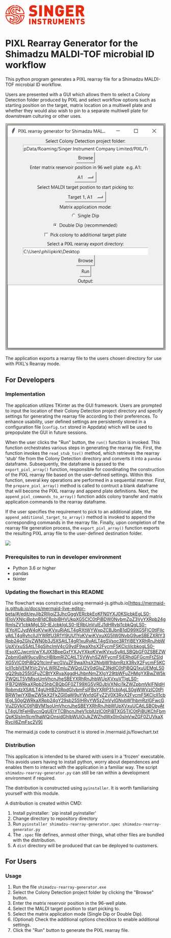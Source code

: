 ![](images/logo.png)

# PIXL Rearray Generator for the Shimadzu MALDI-TOF microbial ID workflow

This python program generates a PIXL rearray file for a Shimadzu MALDI-TOF microbial ID workflow.

Users are presented with a GUI which allows them to select a Colony Detection folder
produced by PIXL and select workflow options such as starting position on the target, matrix location on a multiwell plate and whether they would also wish to pin to a separate multiwell plate for downstream culturing or other uses.

![](images/app_screenshot.png)

The application exports a rearray file to the users chosen directory for use with PIXL's Rearray mode.

## For Developers

### Implementation

The application utilizes TKinter as the GUI framework. Users are prompted to
input the location of their Colony Detection project directory and specify
settings for generating the rearray file according to their preferences.
To enhance usability, user defined settings are persistently stored in a
configuration file (`config.txt` stored in Appdata) which will be
used to prepopulate the GUI in future sessions.

When the user clicks the "Run" button, the
`run()` function is invoked. This function orchestrates various
steps in generating the rearray file. First, the
function invokes the `read_stub_tsv()` method, which retrieves the rearray 'stub'
file from the Colony Detection directory and converts it into a `pandas` dataframe.
Subsequently, the dataframe is passed to the `export_pixl_array()` function,
responsible for coordinating the construction of the PIXL rearray file based on
the user-defined settings. Within this function, several key operations are
performed in a sequential manner. First, the `prepare_pixl_array()` method is
called to contruct a blank dataframe that will become the PIXL rearray and
append plate definitions. Next, the `append_pixl_commands_to_array()`
function adds colony transfer and matrix application commands to the rearray
dataframe.

If the user specifies the requirement to pick to an additional
plate, the `append_additional_target_to_array()` method is invoked to append
the corresponding commands in the rearray file. Finally, upon completion of the
rearray file generation process,
the `export_pixl_array()` function exports the resulting PIXL array file to the
user-defined destination folder.

[![](https://mermaid.ink/img/eyJjb2RlIjoiZ3JhcGggVERcbkEoKFN0YXJ0KSlcbkEgLS0-IEIoVXNlciBpbnB1dCBpbiBHVUkpXG5CIC0tPiBDW0NvbmZpZ3VyYXRpb24gRmlsZV1cbkMgLS0-IEJcbkIgLS0-IERbUnVuIEJ1dHRvbl1cbkQgLS0-IEYoXCJydW4oKVwiKVxuRiAtLT4gRXtWYWxpZCBJbnB1dD99XG5FIC0tIFllcyAtLT4gRyhcIlJlYWRfU3R1Yl9UU1YoKVwiKVxuXG5IW0NvbG9ueSBEZXRlY3Rpb24gZGlyZWN0b3J5XSAtLT4gR1xuRyAtLT4gSVsoc3R1YiBEYXRhRnJhbWUpXVxuSSAtLT4gSihcImV4cG9ydF9waXhsX2FycmF5KClcIilcbkogLS0-IEsoXCJwcmVwYXJlX3BpeGxfYXJyYXkoKVwiKVxuSyAtLSBQbGF0ZSBEZWZpbml0aW9ucyBhcHBlbmRlZCAtLT5VWyhSZWFycmF5IERhdGFGcmFtZSldXG5VIC0tPiBQQ1tcImFwcGVuZF9waXhsX2NvbW1hbmRzX3RvX2FycmF5KClcIl1cblVEM1tVc2VyLWRlZmluZWQgU2V0dGluZ3NdIC0tPiBQQ1xuUEMgLS0gQ29sb255IGFuZCBtYXRyaXggdHJhbnNmZXIgY29tbWFuZHMgYXBwZW5kZWQtLT5VMlsoUmVhcnJheSBEYXRhRnJhbWUpXVxuVTIgLS0-IFB7QWRkaXRpb25hbCBQbGF0ZT99XG5VRDJbVXNlci1kZWZpbmVkIFNldHRpbmdzXSAtLT4gUHtBZGRpdGlvbmFsIFBsYXRlP31cblAgLS0gWWVzIC0tPiBRW1wiYXBwZW5kX2FkZGl0aW9uYWxfdGFyZ2V0X3RvX2FycmF5KClcIl1cblEgLS0gQWRkaXRpb24gY29sb255IHRyYW5zZmVyIGNvbW1hbmRzIGFwcGVuZGVkIC0tPiBVM1soUmVhcnJheSBEYXRhRnJhbWUpXVxuUCAtLSBObyAtLT4gU1tFeHBvcnQgUElYTCBhcnJheV1cblUzIC0tPiBTXG5TIC0tPiBUKChFbmQpKSIsIm1lcm1haWQiOnsidGhlbWUiOiJkZWZhdWx0In0sInVwZGF0ZUVkaXRvciI6ZmFsc2V9)](https://mermaid-js.github.io/docs/mermaid-live-editor-beta/#/edit/eyJjb2RlIjoiZ3JhcGggVERcbkEoKFN0YXJ0KSlcbkEgLS0-IEIoVXNlciBpbnB1dCBpbiBHVUkpXG5CIC0tPiBDW0NvbmZpZ3VyYXRpb24gRmlsZV1cbkMgLS0-IEJcbkIgLS0-IERbUnVuIEJ1dHRvbl1cbkQgLS0-IEYoXCJydW4oKVwiKVxuRiAtLT4gRXtWYWxpZCBJbnB1dD99XG5FIC0tIFllcyAtLT4gRyhcIlJlYWRfU3R1Yl9UU1YoKVwiKVxuXG5IW0NvbG9ueSBEZXRlY3Rpb24gZGlyZWN0b3J5XSAtLT4gR1xuRyAtLT4gSVsoc3R1YiBEYXRhRnJhbWUpXVxuSSAtLT4gSihcImV4cG9ydF9waXhsX2FycmF5KClcIilcbkogLS0-IEsoXCJwcmVwYXJlX3BpeGxfYXJyYXkoKVwiKVxuSyAtLSBQbGF0ZSBEZWZpbml0aW9ucyBhcHBlbmRlZCAtLT5VWyhSZWFycmF5IERhdGFGcmFtZSldXG5VIC0tPiBQQ1tcImFwcGVuZF9waXhsX2NvbW1hbmRzX3RvX2FycmF5KClcIl1cblVEM1tVc2VyLWRlZmluZWQgU2V0dGluZ3NdIC0tPiBQQ1xuUEMgLS0gQ29sb255IGFuZCBtYXRyaXggdHJhbnNmZXIgY29tbWFuZHMgYXBwZW5kZWQtLT5VMlsoUmVhcnJheSBEYXRhRnJhbWUpXVxuVTIgLS0-IFB7QWRkaXRpb25hbCBQbGF0ZT99XG5VRDJbVXNlci1kZWZpbmVkIFNldHRpbmdzXSAtLT4gUHtBZGRpdGlvbmFsIFBsYXRlP31cblAgLS0gWWVzIC0tPiBRW1wiYXBwZW5kX2FkZGl0aW9uYWxfdGFyZ2V0X3RvX2FycmF5KClcIl1cblEgLS0gQWRkaXRpb24gY29sb255IHRyYW5zZmVyIGNvbW1hbmRzIGFwcGVuZGVkIC0tPiBVM1soUmVhcnJheSBEYXRhRnJhbWUpXVxuUCAtLSBObyAtLT4gU1tFeHBvcnQgUElYTCBhcnJheV1cblUzIC0tPiBTXG5TIC0tPiBUKChFbmQpKSIsIm1lcm1haWQiOnsidGhlbWUiOiJkZWZhdWx0In0sInVwZGF0ZUVkaXRvciI6ZmFsc2V9)

### Prerequisites to run in developer environment

- Python 3.6 or higher
- pandas
- tkinter

### Updating the flowchart in this README

The flowchart was constructed using mermaid-js.github.io[https://mermaid-js.github.io/docs/mermaid-live-editor-beta/#/edit/eyJjb2RlIjoiZ3JhcGggVERcbkEoKFN0YXJ0KSlcbkEgLS0-IEIoVXNlciBpbnB1dCBpbiBHVUkpXG5CIC0tPiBDW0NvbmZpZ3VyYXRpb24gRmlsZV1cbkMgLS0-IEJcbkIgLS0-IERbUnVuIEJ1dHRvbl1cbkQgLS0-IEYoXCJydW4oKVwiKVxuRiAtLT4gRXtWYWxpZCBJbnB1dD99XG5FIC0tIFllcyAtLT4gRyhcIlJlYWRfU3R1Yl9UU1YoKVwiKVxuXG5IW0NvbG9ueSBEZXRlY3Rpb24gZGlyZWN0b3J5XSAtLT4gR1xuRyAtLT4gSVsoc3R1YiBEYXRhRnJhbWUpXVxuSSAtLT4gSihcImV4cG9ydF9waXhsX2FycmF5KClcIilcbkogLS0-IEsoXCJwcmVwYXJlX3BpeGxfYXJyYXkoKVwiKVxuSyAtLSBQbGF0ZSBEZWZpbml0aW9ucyBhcHBlbmRlZCAtLT5VWyhSZWFycmF5IERhdGFGcmFtZSldXG5VIC0tPiBQQ1tcImFwcGVuZF9waXhsX2NvbW1hbmRzX3RvX2FycmF5KClcIl1cblVEM1tVc2VyLWRlZmluZWQgU2V0dGluZ3NdIC0tPiBQQ1xuUEMgLS0gQ29sb255IGFuZCBtYXRyaXggdHJhbnNmZXIgY29tbWFuZHMgYXBwZW5kZWQtLT5VMlsoUmVhcnJheSBEYXRhRnJhbWUpXVxuVTIgLS0-IFB7QWRkaXRpb25hbCBQbGF0ZT99XG5VRDJbVXNlci1kZWZpbmVkIFNldHRpbmdzXSAtLT4gUHtBZGRpdGlvbmFsIFBsYXRlP31cblAgLS0gWWVzIC0tPiBRW1wiYXBwZW5kX2FkZGl0aW9uYWxfdGFyZ2V0X3RvX2FycmF5KClcIl1cblEgLS0gQWRkaXRpb24gY29sb255IHRyYW5zZmVyIGNvbW1hbmRzIGFwcGVuZGVkIC0tPiBVM1soUmVhcnJheSBEYXRhRnJhbWUpXVxuUCAtLSBObyAtLT4gU1tFeHBvcnQgUElYTCBhcnJheV1cblUzIC0tPiBTXG5TIC0tPiBUKChFbmQpKSIsIm1lcm1haWQiOnsidGhlbWUiOiJkZWZhdWx0In0sInVwZGF0ZUVkaXRvciI6ZmFsc2V9]

The mermaid.js code to construct it is stored in /mermaid.js/flowchart.txt

### Distribution

This application is intended to be shared with users in a 'frozen' executable.
This avoids users having to install python, worry about dependences and enables them to interact with the
application in a familiar way. The script `shimadzu-rearray-generator.py` can still
be ran within a development environment if required.

The distribution is constructed using `pyinstaller`. It is worth familiarising
yourself with this module.

A distribution is created within CMD:

1. Install pyinstaller: `pip install pyinstaller'
2. Change directory to repository directory
3. Run `pyinstaller shimadzu-rearray-generator.spec shimadzu-rearray-generator.py`
4. The `.spec` file defines, anmost other things, what other files are bundled with the distribution.
5. A `dist` directory will be produced that can be deployed to customers.


## For Users
### Usage

1. Run the file `shimadzu-rearray-generator.exe`
2. Select the Colony Detection project folder by clicking the "Browse" button.
3. Enter the matrix reservoir position in the 96-well plate.
4. Select the MALDI target position to start picking to.
5. Select the matrix application mode (Single Dip or Double Dip).
6. (Optional) Check the additional options checkbox to enable additional settings.
7. Click the "Run" button to generate the PIXL rearray file.
